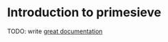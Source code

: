 # Introduction to primesieve

TODO: write [great documentation](http://jacobian.org/writing/what-to-write/)
